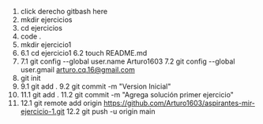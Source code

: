 1. click derecho gitbash here
2. mkdir ejercicios
3. cd ejercicios
4. code .
5. mkdir ejercicio1
6. 6.1 cd ejercicio1
   6.2 touch README.md 
7. 7.1 git config --global user.name Arturo1603
   7.2 git config --global user.gmail arturo.cq.16@gmail.com
8. git init
9.  9.1 git add .
    9.2 git commit -m "Version Inicial"
11. 11.1 git add .
    11.2 git commit -m "Agrega solución primer ejercicio"
12. 12.1 git remote add origin https://github.com/Arturo1603/aspirantes-mir-ejercicio-1.git
    12.2 git push -u origin main
